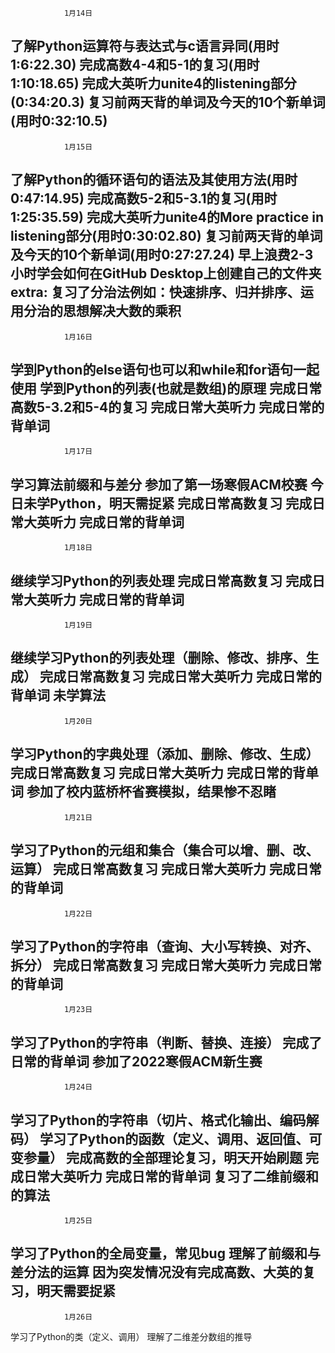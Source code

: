                 1月14日
了解Python运算符与表达式与c语言异同(用时1:6:22.30)
完成高数4-4和5-1的复习(用时1:10:18.65)
完成大英听力unite4的listening部分(0:34:20.3)
复习前两天背的单词及今天的10个新单词(用时0:32:10.5)
--------------------------------------------------------------------------------------
                1月15日
了解Python的循环语句的语法及其使用方法(用时0:47:14.95)
完成高数5-2和5-3.1的复习(用时1:25:35.59)
完成大英听力unite4的More practice in listening部分(用时0:30:02.80)
复习前两天背的单词及今天的10个新单词(用时0:27:27.24)
早上浪费2-3小时学会如何在GitHub Desktop上创建自己的文件夹
extra:
复习了分治法例如：快速排序、归并排序、运用分治的思想解决大数的乘积
--------------------------------------------------------------------------------------
                1月16日
学到Python的else语句也可以和while和for语句一起使用
学到Python的列表(也就是数组)的原理
完成日常高数5-3.2和5-4的复习
完成日常大英听力
完成日常的背单词
--------------------------------------------------------------------------------------
                1月17日
学习算法前缀和与差分
参加了第一场寒假ACM校赛
今日未学Python，明天需捉紧
完成日常高数复习
完成日常大英听力
完成日常的背单词
--------------------------------------------------------------------------------------
                1月18日
继续学习Python的列表处理
完成日常高数复习
完成日常大英听力
完成日常的背单词
--------------------------------------------------------------------------------------
                1月19日
继续学习Python的列表处理（删除、修改、排序、生成）
完成日常高数复习
完成日常大英听力
完成日常的背单词
未学算法
--------------------------------------------------------------------------------------
                1月20日
学习Python的字典处理（添加、删除、修改、生成）
完成日常高数复习
完成日常大英听力
完成日常的背单词
参加了校内蓝桥杯省赛模拟，结果惨不忍睹
--------------------------------------------------------------------------------------
                1月21日
学习了Python的元组和集合（集合可以增、删、改、运算）
完成日常高数复习
完成日常大英听力
完成日常的背单词
--------------------------------------------------------------------------------------
                1月22日
学习了Python的字符串（查询、大小写转换、对齐、拆分）
完成日常高数复习
完成日常大英听力
完成日常的背单词
--------------------------------------------------------------------------------------
                1月23日
学习了Python的字符串（判断、替换、连接）
完成了日常的背单词
参加了2022寒假ACM新生赛
--------------------------------------------------------------------------------------
                1月24日
学习了Python的字符串（切片、格式化输出、编码解码）
学习了Python的函数（定义、调用、返回值、可变参量）
完成高数的全部理论复习，明天开始刷题
完成日常大英听力
完成日常的背单词
复习了二维前缀和的算法
--------------------------------------------------------------------------------------
                1月25日
学习了Python的全局变量，常见bug
理解了前缀和与差分法的运算
因为突发情况没有完成高数、大英的复习，明天需要捉紧
--------------------------------------------------------------------------------------
                1月26日
学习了Python的类（定义、调用）
理解了二维差分数组的推导